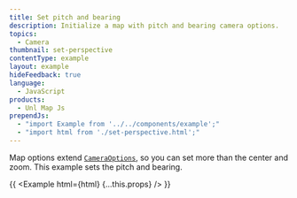 ```yaml
---
title: Set pitch and bearing
description: Initialize a map with pitch and bearing camera options.
topics:
  - Camera
thumbnail: set-perspective
contentType: example
layout: example
hideFeedback: true
language:
  - JavaScript
products:
  - Unl Map Js
prependJs:
  - "import Example from '../../components/example';"
  - "import html from './set-perspective.html';"
---
```


Map options extend [`CameraOptions`](https://u-n-l.github.io/unl-map-js-docs/api/properties/#cameraoptions), so you can set more than the center and zoom. This example sets the pitch and bearing.

{{ <Example html={html} {...this.props} /> }}
